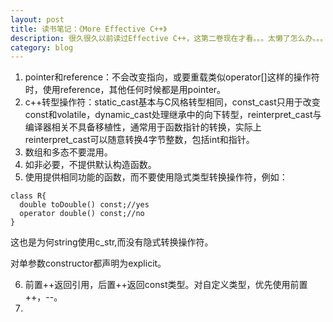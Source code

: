 ```yaml
---
layout: post
title: 读书笔记：《More Effective C++》
description: 很久很久以前读过Effective C++，这第二卷现在才看。。。太懒了怎么办。。。
category: blog
---
```


1. pointer和reference：不会改变指向，或要重载类似operator[]这样的操作符时，使用reference，其他任何时候都是用pointer。
2. c++转型操作符：static\_cast基本与C风格转型相同，const\_cast只用于改变const和volatile，dynamic\_cast处理继承中的向下转型，reinterpret\_cast与编译器相关不具备移植性，通常用于函数指针的转换，实际上reinterpret\_cast可以随意转换4字节整数，包括int和指针。
3. 数组和多态不要混用。
4. 如非必要，不提供默认构造函数。
5. 使用提供相同功能的函数，而不要使用隐式类型转换操作符，例如：

```
class R{
  double toDouble() const;//yes
  operator double() const;//no
}
```
这也是为何string使用c_str,而没有隐式转换操作符。

对单参数constructor都声明为explicit。

6. 前置++返回引用，后置++返回const类型。对自定义类型，优先使用前置++，--。
7. 


[Joshua]:    http://joshuastray.github.io  "Joshua"
